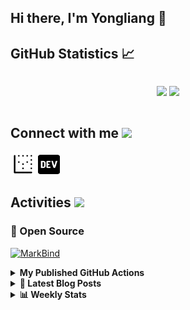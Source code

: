## Hi there, I'm Yongliang 👋 

## GitHub Statistics :chart_with_upwards_trend:
<div align="center">
<div style="display: flex; align-items: center; justify-content: center;">

[![](https://github-readme-stats.vercel.app/api?username=tlylt&show_icons=true&theme=tokyonight&hide_border=true&locale=en)](https://github.com/tlylt)
[![](https://github-readme-streak-stats.herokuapp.com/?user=tlylt&theme=tokyonight&hide_border=true)](https://github.com/tlylt)
</div>
</div>

## Connect with me <img src="https://media.giphy.com/media/iY8CRBdQXODJSCERIr/giphy.gif" width="30px">

<a href="https://www.yongliangliu.com/" target="_blank"><img align="center" src="static/site-icon.png" alt="yongliangliu.com" height="40" width="40" /></a>
<a href="https://dev.to/tlylt" target="_blank"><img align="center" src="static/dev-badge.svg" alt="dev.to/tlylt" height="35" width="35" /></a>

## Activities <img src="https://media.giphy.com/media/WUlplcMpOCEmTGBtBW/giphy.gif" width="30">

### 🔭 Open Source

[![MarkBind](https://github-readme-stats.vercel.app/api/pin/?username=markbind&repo=markbind)](https://github.com/MarkBind/markbind)

<details>
<summary> <b> My Published GitHub Actions </b> </summary>

[![install-graphviz](https://github-readme-stats.vercel.app/api/pin/?username=tlylt&repo=install-graphviz)](https://github.com/tlylt/install-graphviz)

[![reposense-action](https://github-readme-stats.vercel.app/api/pin/?username=tlylt&repo=reposense-action)](https://github.com/tlylt/reposense-action)

[![markbin-action](https://github-readme-stats.vercel.app/api/pin/?username=markbind&repo=markbind-action)](https://github.com/MarkBind/markbind-action)

</details>

<details>
<summary> <b>📕 Latest Blog Posts</b> </summary>

<!-- BLOG-POST-LIST:START -->
- [Intermediate GitHub CI Workflow Walk Through](https://www.yongliangliu.com/blog/intermediate-github-ci-workflow-walk-through/)
- [RooFind](https://www.yongliangliu.com/blog/roofind/)
- [Prove that the problem of determining whether a graph is connected is evasive](https://www.yongliangliu.com/blog/prove-graph-check-connected-evasive/)
- [Prove that every sorting algorithm must make at least lg&lpar;n!&rpar; comparisons](https://www.yongliangliu.com/blog/prove-sorting-at-least-lgn/)
- [Automatically add all existing GitHub repo contributors with all-contributors-cli](https://www.yongliangliu.com/blog/all-contributors-cli-recognize-existing/)
<!-- BLOG-POST-LIST:END -->

</details>

<details>
<summary> <b>📊 Weekly Stats</b> </summary>

<!--START_SECTION:waka-->
**🐱 My GitHub Data** 

> 🏆 2,661 Contributions in the Year 2022
 > 
> 📦 275.6 kB Used in GitHub's Storage 
 > 
> 🚫 Not Opted to Hire
 > 
> 📜 111 Public Repositories 
 > 
> 🔑 14 Private Repositories  
 > 
**I'm an Early 🐤** 

```text
🌞 Morning    434 commits    ██████░░░░░░░░░░░░░░░░░░░   26.77% 
🌆 Daytime    394 commits    ██████░░░░░░░░░░░░░░░░░░░   24.31% 
🌃 Evening    657 commits    ██████████░░░░░░░░░░░░░░░   40.53% 
🌙 Night      136 commits    ██░░░░░░░░░░░░░░░░░░░░░░░   8.39%

```
📅 **I'm Most Productive on Thursday** 

```text
Monday       216 commits    ███░░░░░░░░░░░░░░░░░░░░░░   13.33% 
Tuesday      174 commits    ██░░░░░░░░░░░░░░░░░░░░░░░   10.73% 
Wednesday    252 commits    ████░░░░░░░░░░░░░░░░░░░░░   15.55% 
Thursday     264 commits    ████░░░░░░░░░░░░░░░░░░░░░   16.29% 
Friday       261 commits    ████░░░░░░░░░░░░░░░░░░░░░   16.1% 
Saturday     214 commits    ███░░░░░░░░░░░░░░░░░░░░░░   13.2% 
Sunday       240 commits    ███░░░░░░░░░░░░░░░░░░░░░░   14.81%

```


📊 **This Week I Spent My Time On** 

```text
⌚︎ Time Zone: Asia/Singapore

💬 Programming Languages: 
Markdown                 11 hrs              ██████████░░░░░░░░░░░░░░░   39.81% 
JavaScript               5 hrs 17 mins       ████░░░░░░░░░░░░░░░░░░░░░   19.14% 
Go                       3 hrs 30 mins       ███░░░░░░░░░░░░░░░░░░░░░░   12.68% 
YAML                     3 hrs 17 mins       ███░░░░░░░░░░░░░░░░░░░░░░   11.87% 
JSON                     1 hr 55 mins        █░░░░░░░░░░░░░░░░░░░░░░░░   6.98%

```


 Last Updated on 06/05/2022 00:35:18 UTC
<!--END_SECTION:waka-->

</details>